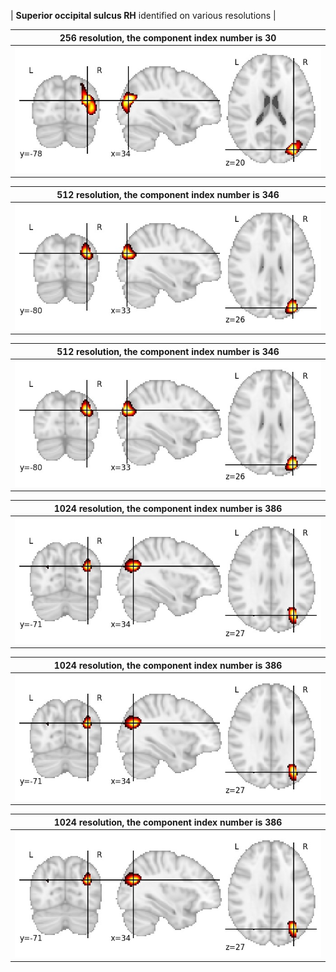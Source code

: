 


| **Superior occipital sulcus RH** identified on various resolutions |

| 256 resolution, the component index number is 30|  
|:---:|  
| ![Component 256](../256/final/30.jpg "From component 256: Superior occipital sulcus RH") |

| 512 resolution, the component index number is 346|  
|:---:|  
| ![Component 512](../512/final/346.jpg "From component 512: Superior occipital sulcus RH") |

| 512 resolution, the component index number is 346|  
|:---:|  
| ![Component 512](../512/final/346.jpg "From component 512: Superior occipital sulcus RH") |

| 1024 resolution, the component index number is 386|  
|:---:|  
| ![Component 1024](../1024/final/386.jpg "From component 1024: Superior occipital sulcus RH") |

| 1024 resolution, the component index number is 386|  
|:---:|  
| ![Component 1024](../1024/final/386.jpg "From component 1024: Superior occipital sulcus RH") |

| 1024 resolution, the component index number is 386|  
|:---:|  
| ![Component 1024](../1024/final/386.jpg "From component 1024: Superior occipital sulcus RH") |